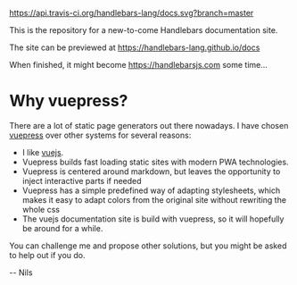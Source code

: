 https://api.travis-ci.org/handlebars-lang/docs.svg?branch=master

This is the repository for a new-to-come Handlebars documentation site.

The site can be previewed at https://handlebars-lang.github.io/docs

When finished, it might become https://handlebarsjs.com some time...

# Why vuepress?

There are a lot of static page generators out there nowadays. I have chosen [vuepress](https://v1.vuepress.vuejs.org) over other systems for several reasons:

* I like [vuejs]().
* Vuepress builds fast loading static sites with modern PWA technologies.
* Vuepress is centered around markdown, but leaves the opportunity to inject interactive parts if needed
* Vuepress has a simple predefined way of adapting stylesheets, which makes it easy to adapt colors from the 
  original site without rewriting the whole css
* The vuejs documentation site is build with vuepress, so it will hopefully be around for a while.

You can challenge me and propose other solutions, but you might be asked to help out if you do.

-- Nils


